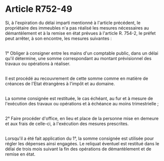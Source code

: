 # Article R752-49

<p>Si, à l'expiration du délai imparti mentionné à l'article précédent, le propriétaire des immeubles n'a pas réalisé les mesures nécessaires au démantèlement et à la remise en état prévues à l'article R. 754-2, le préfet peut arrêter, à son encontre, les mesures suivantes :<br/><br/>

1° Obliger à consigner entre les mains d'un comptable public, dans un délai qu'il détermine, une somme correspondant au montant prévisionnel des travaux ou opérations à réaliser.<br/><br/>

Il est procédé au recouvrement de cette somme comme en matière de créances de l'Etat étrangères à l'impôt et au domaine.<br/><br/>

La somme consignée est restituée, le cas échéant, au fur et à mesure de l'exécution des travaux ou opérations et à échéance au moins trimestrielle ;<br/><br/>

2° Faire procéder d'office, en lieu et place de la personne mise en demeure et aux frais de celle-ci, à l'exécution des mesures prescrites.<br/><br/>

Lorsqu'il a été fait application du 1°, la somme consignée est utilisée pour régler les dépenses ainsi engagées. Le reliquat éventuel est restitué dans le délai de trois mois suivant la fin des opérations de démantèlement et de remise en état.</p>